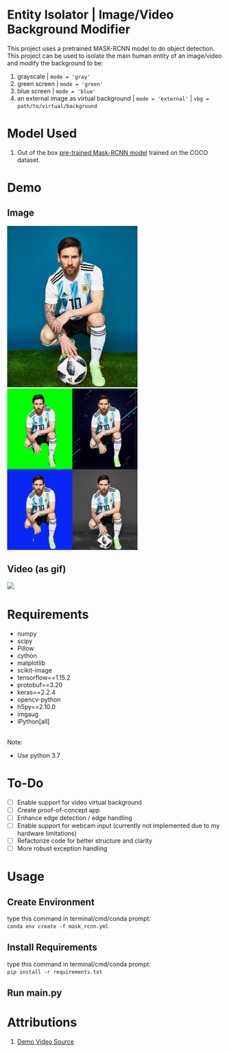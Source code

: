 # Entity Isolator | Image/Video Background Modifier
This project uses a pretrained MASK-RCNN model to do object detection. This project can be used to isolate the main human entity of an image/video and modify the background to be: 
1.  grayscale | `mode = 'gray'`
2. green screen | `mode = 'green'`
3. blue screen | `mode = 'blue'`
4. an external image as virtual background | `mode = 'external'` | `vbg = path/to/virtual/background`

# Model Used
1. Out of the box [pre-trained Mask-RCNN model](https://github.com/matterport/Mask_RCNN/releases/download/v2.0/mask_rcnn_coco.h5) trained on the COCO dataset.

# Demo
## Image

<img src="input/messi.jpg" width="304" height="375" /><img src="assets/messi_combined.jpg" width="304" height="375" />

## Video (as gif)


<img src="assets/sakana_combined.gif" />



# Requirements
- numpy
- scipy
- Pillow
- cython
- matplotlib
- scikit-image
- tensorflow==1.15.2
- protobuf==3.20
- keras==2.2.4
- opencv-python
- h5py==2.10.0
- imgaug
- IPython[all]
<br>
Note: <br>

- Use python 3.7

# To-Do

- [ ] Enable support for video virtual background
- [ ] Create proof-of-concept app
- [ ] Enhance edge detection / edge handling
- [ ] Enable support for webcam input (currently not implemented due to my hardware limitations)
- [ ] Refactorize code for better structure and clarity
- [ ] More robust exception handling

# Usage

## Create Environment
type this command in terminal/cmd/conda prompt: <br>
`conda env create -f mask_rcnn.yml`
## Install Requirements
type this command in terminal/cmd/conda prompt: <br>
`pip install -r requirements.txt`
## Run main.py


# Attributions
1. [Demo Video Source](https://www.youtube.com/shorts/HM9aWSg4D1E)
